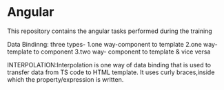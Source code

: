 # Angular
This repository contains the angular tasks performed during the training

Data Bindinng:
three types-
1.one way-component to template
2.one way- template to component
3.two way- component to template & vice versa

INTERPOLATION:Interpolation is one way of data binding that is used to transfer data from TS code to HTML template.
It uses curly braces,inside which the property/expression is written.


